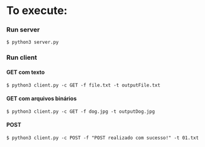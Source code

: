 # To execute:

### Run server
```
$ python3 server.py
```

### Run client 
#### GET com texto
```
$ python3 client.py -c GET -f file.txt -t outputFile.txt
```

#### GET com arquivos binários
```
$ python3 client.py -c GET -f dog.jpg -t outputDog.jpg
```

#### POST
```
$ python3 client.py -c POST -f "POST realizado com sucesso!" -t 01.txt
```